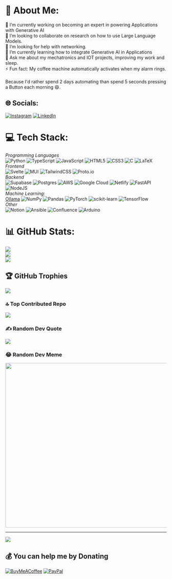 # 💫 About Me:
🔭 I’m currently working on becoming an expert in powering Applications with Generative AI<br>
👯 I’m looking to collaborate on research on how to use Large Language Models.<br>
🤝 I’m looking for help with networking.<br>
🌱 I’m currently learning how to integrate Generative AI in Applications<br>
💬 Ask me about my mechatronics and IOT projects, improving my work and sleep.<br>
⚡ Fun fact: My coffee machine automatically activates when my alarm rings. <br>      
Because I'd rather spend 2 days automating than spend 5 seconds pressing a Button each morning 😄.


## 🌐 Socials:
[![Instagram](https://img.shields.io/badge/Instagram-%23E4405F.svg?logo=Instagram&logoColor=white)](https://instagram.com/dustinwalker) [![LinkedIn](https://img.shields.io/badge/LinkedIn-%230077B5.svg?logo=linkedin&logoColor=white)](https://linkedin.com/in/dustin-walker-pro) 

# 💻 Tech Stack:
_Programming Languages_  
![Python](https://img.shields.io/badge/python-3670A0?style=flat&logo=python&logoColor=ffdd54)
![TypeScript](https://img.shields.io/badge/typescript-%23007ACC.svg?style=flat&logo=typescript&logoColor=white)
![JavaScript](https://img.shields.io/badge/javascript-%23323330.svg?style=flat&logo=javascript&logoColor=%23F7DF1E)
![HTML5](https://img.shields.io/badge/html5-%23E34F26.svg?style=flat&logo=html5&logoColor=white)
![CSS3](https://img.shields.io/badge/css3-%231572B6.svg?style=flat&logo=css3&logoColor=white)
![C](https://img.shields.io/badge/c-%2300599C.svg?style=flat&logo=c&logoColor=white)
![LaTeX](https://img.shields.io/badge/latex-%23008080.svg?style=flat&logo=latex&logoColor=white)  
_Frontend_  
![Svelte](https://img.shields.io/badge/svelte-%23f1413d.svg?style=flat&logo=svelte&logoColor=white)
![MUI](https://img.shields.io/badge/MUI-%230081CB.svg?style=flat&logo=material-ui&logoColor=white)
![TailwindCSS](https://img.shields.io/badge/tailwindcss-%2338B2AC.svg?style=flat&logo=tailwind-css&logoColor=white)
![Proto.io](https://img.shields.io/badge/Proto.io-161637?style=flat&logo=proto.io&logoColor=00e5ff)  
_Backend_  
![Supabase](https://img.shields.io/badge/Supabase-3ECF8E?style=flat&logo=supabase&logoColor=white)
![Postgres](https://img.shields.io/badge/postgres-%23316192.svg?style=flat&logo=postgresql&logoColor=white)
![AWS](https://img.shields.io/badge/AWS-%23FF9900.svg?style=flat&logo=amazon-aws&logoColor=white)
![Google Cloud](https://img.shields.io/badge/Google%20Cloud-%234285F4.svg?style=flat&logo=google-cloud&logoColor=white)
![Netlify](https://img.shields.io/badge/netlify-%23000000.svg?style=flat&logo=netlify&logoColor=#00C7B7)
![FastAPI](https://img.shields.io/badge/FastAPI-005571?style=flat&logo=fastapi)
![NodeJS](https://img.shields.io/badge/node.js-6DA55F?style=flat&logo=node.js&logoColor=white)  
_Machine Learning:_  
[Ollama](https://img.shields.io/badge/Ollama)
![NumPy](https://img.shields.io/badge/numpy-%23013243.svg?style=flat&logo=numpy&logoColor=white)
![Pandas](https://img.shields.io/badge/pandas-%23150458.svg?style=flat&logo=pandas&logoColor=white)
![PyTorch](https://img.shields.io/badge/PyTorch-%23EE4C2C.svg?style=flat&logo=PyTorch&logoColor=white)
![scikit-learn](https://img.shields.io/badge/scikit--learn-%23F7931E.svg?style=flat&logo=scikit-learn&logoColor=white)
![TensorFlow](https://img.shields.io/badge/TensorFlow-%23FF6F00.svg?style=flat&logo=TensorFlow&logoColor=white)  
_Other_  
![Notion](https://img.shields.io/badge/Notion-%23000000.svg?style=flat&logo=notion&logoColor=white)
![Ansible](https://img.shields.io/badge/ansible-%231A1918.svg?style=flat&logo=ansible&logoColor=white)
![Confluence](https://img.shields.io/badge/confluence-%23172BF4.svg?style=flat&logo=confluence&logoColor=white)
![Arduino](https://img.shields.io/badge/-Arduino-00979D?style=flat&logo=Arduino&logoColor=white)

# 📊 GitHub Stats:
![](https://github-readme-stats.vercel.app/api?username=walkerdustin&theme=tokyonight&hide_border=false&include_all_commits=true&count_private=true)<br/>
![](https://github-readme-streak-stats.herokuapp.com/?user=walkerdustin&theme=tokyonight&hide_border=false)<br/>
![](https://github-readme-stats.vercel.app/api/top-langs/?username=walkerdustin&theme=tokyonight&hide_border=false&include_all_commits=true&count_private=true&layout=compact)

## 🏆 GitHub Trophies
![](https://github-profile-trophy.vercel.app/?username=walkerdustin&theme=gruvbox&no-frame=true&no-bg=false&margin-w=4)

### 🔝 Top Contributed Repo
![](https://github-contributor-stats.vercel.app/api?username=walkerdustin&limit=5&theme=gruvbox&combine_all_yearly_contributions=true)

### ✍️ Random Dev Quote
![](https://quotes-github-readme.vercel.app/api?type=horizontal&theme=merko)

### 😂 Random Dev Meme
<img src="https://rm.up.railway.app/" width="512px"/>

---
[![](https://visitcount.itsvg.in/api?id=walkerdustin&icon=0&color=0)](https://visitcount.itsvg.in)

  ## 💰 You can help me by Donating
  [![BuyMeACoffee](https://img.shields.io/badge/Buy%20Me%20a%20Coffee-ffdd00?style=for-the-badge&logo=buy-me-a-coffee&logoColor=black)](https://buymeacoffee.com/dustinwalker) [![PayPal](https://img.shields.io/badge/PayPal-00457C?style=for-the-badge&logo=paypal&logoColor=white)](https://paypal.me/walkerdustin) 

  
<!-- Proudly created with GPRM ( https://gprm.itsvg.in ) -->
